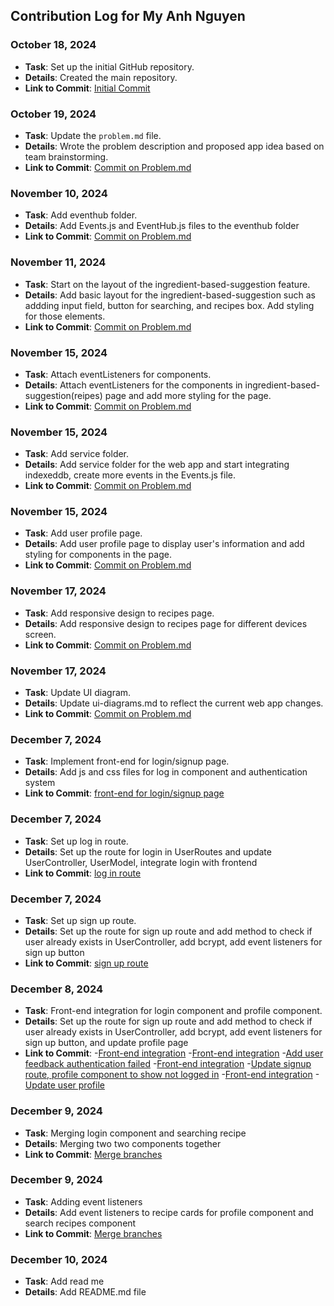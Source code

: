 ## Contribution Log for My Anh Nguyen

### October 18, 2024
- **Task**: Set up the initial GitHub repository.
- **Details**: Created the main repository.
- **Link to Commit**: [Initial Commit](https://github.com/mya03/Meal-Planner/commit/c8f0ac6f7093af159fd9f3fae76228a82df6dc11)

### October 19, 2024
- **Task**:  Update the `problem.md` file.
- **Details**: Wrote the problem description and proposed app idea based on team brainstorming.
- **Link to Commit**: [Commit on Problem.md](https://github.com/mya03/Meal-Planner/commit/e778c709edf6f617789814074ac859f5652eda02)

### November 10, 2024
- **Task**:  Add eventhub folder.
- **Details**: Add Events.js and EventHub.js files to the eventhub folder
- **Link to Commit**: [Commit on Problem.md](https://github.com/mya03/Meal-Planner/commit/f6539793acb17b063dd18ee04437bc8255cd5eea)

### November 11, 2024
- **Task**:  Start on the layout of the ingredient-based-suggestion feature.
- **Details**: Add basic layout for the ingredient-based-suggestion such as addding input field, button for searching, and recipes box. Add styling for those elements.
- **Link to Commit**: [Commit on Problem.md](https://github.com/mya03/Meal-Planner/commit/365d2e840dea68001cbe0eb1dc52bb0e4c20dfbb)

### November 15, 2024
- **Task**:  Attach eventListeners for components.
- **Details**: Attach eventListeners for the components in ingredient-based-suggestion(reipes) page and add more styling for the page.
- **Link to Commit**: [Commit on Problem.md](https://github.com/mya03/Meal-Planner/commit/5e2911bd97b0eef454419425a23f72293a067722)

### November 15, 2024
- **Task**:  Add service folder.
- **Details**: Add service folder for the web app and start integrating indexeddb, create more events in the Events.js file.
- **Link to Commit**: [Commit on Problem.md](https://github.com/mya03/Meal-Planner/commit/f0b30dc83ee7f087019b119269c29f8462a8e11e)

### November 15, 2024
- **Task**:  Add user profile page.
- **Details**: Add user profile page to display user's information and add styling for components in the page.
- **Link to Commit**: [Commit on Problem.md](https://github.com/mya03/Meal-Planner/commit/3a6a1aa1517d531f828a0bb861866dd003621dff)

### November 17, 2024
- **Task**:  Add responsive design to recipes page.
- **Details**: Add responsive design to recipes page for different devices screen.
- **Link to Commit**: [Commit on Problem.md](https://github.com/mya03/Meal-Planner/commit/5bb222f4845c4ddb7f38d987454c75382c618adc)

### November 17, 2024
- **Task**:  Update UI diagram.
- **Details**: Update ui-diagrams.md to reflect the current web app changes.
- **Link to Commit**: [Commit on Problem.md](https://github.com/mya03/Meal-Planner/commit/f02fa275445bbb11a6dda24c8315a72bade75853)

### December 7, 2024
- **Task**:  Implement front-end for login/signup page.
- **Details**: Add js and css files for log in component and authentication system
- **Link to Commit**: [front-end for login/signup page](https://github.com/mya03/Meal-Planner/commit/c13073ca36cde79b9c3c04305acc1aa107c132d5)

### December 7, 2024
- **Task**:  Set up log in route.
- **Details**: Set up the route for login in UserRoutes and update UserController, UserModel, integrate login with frontend
- **Link to Commit**: [log in route](https://github.com/mya03/Meal-Planner/commit/f4cceff79b15b44ad6bdb759e370cfa1b1c5fccb)

### December 7, 2024
- **Task**:  Set up sign up route.
- **Details**: Set up the route for sign up route and add method to check if user already exists in UserController, add bcrypt, add event listeners for sign up button
- **Link to Commit**: [sign up route](https://github.com/mya03/Meal-Planner/commit/76c02c6366b1ff4c023bddde2ed3bb59d43b3f6d)


### December 8, 2024
- **Task**:  Front-end integration for login component and profile component.
- **Details**: Set up the route for sign up route and add method to check if user already exists in UserController, add bcrypt, add event listeners for sign up button, and update profile page
- **Link to Commit**: 
    -[Front-end integration](https://github.com/mya03/Meal-Planner/commit/76c02c6366b1ff4c023bddde2ed3bb59d43b3f6d)
    -[Front-end integration](https://github.com/mya03/Meal-Planner/commit/47840beae6a2e8a6c3c7ffd4fc0cbd49063ee452)
    -[Add user feedback authentication failed](https://github.com/mya03/Meal-Planner/commit/1604a039f5d50192ff64f64aa20b5b45be8a3cb8)
    -[Front-end integration](https://github.com/mya03/Meal-Planner/commit/a3cbb41a1b4a793539f21efd30afa7bda02c0778)
    -[Update signup route, profile component to show not logged in](https://github.com/mya03/Meal-Planner/commit/aeb40fb19bb8204bc339eaa0ce80e3f98ad6c4c8)
    -[Front-end integration](https://github.com/mya03/Meal-Planner/commit/314c75c4ee2f2b5b6a557408deebbd12d001ced5)
    -[Update user profile](https://github.com/mya03/Meal-Planner/commit/470934bd9d9f945cd10051ab4112fc65314b8d9f)
    

### December 9, 2024
- **Task**:  Merging login component and searching recipe
- **Details**: Merging two two components together
- **Link to Commit**: [Merge branches](https://github.com/mya03/Meal-Planner/commit/951ed818ce25cdbd2c2b910c1ed4cdf4a2ad0422)

### December 9, 2024
- **Task**:  Adding event listeners 
- **Details**: Add event listeners to recipe cards for profile component and search recipes component
- **Link to Commit**: [Merge branches](https://github.com/mya03/Meal-Planner/commit/dcd48c41b0a431113ac29046043f26e208708fd4)

### December 10, 2024
- **Task**:  Add read me
- **Details**: Add README.md file
